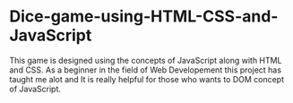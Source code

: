 # Dice-game-using-HTML-CSS-and-JavaScript

This game is designed using the concepts of JavaScript along with HTML and CSS.
As a beginner in the field of Web Developement this project  has taught me alot and It is really helpful for those who wants to DOM concept of JavaScript.

